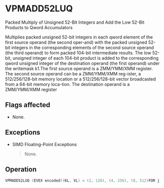 # VPMADD52LUQ

Packed Multiply of Unsigned 52-Bit Integers and Add the Low 52-Bit Products to Qword Accumulators

Multiplies packed unsigned 52-bit integers in each qword element of the first source operand (the second oper-and) with the packed unsigned 52-bit integers in the corresponding elements of the second source operand (the third operand) to form packed 104-bit intermediate results.
The low 52-bit, unsigned integer of each 104-bit product is added to the corresponding qword unsigned integer of the destination operand (the first operand) under the writemask k1.The first source operand is a ZMM/YMM/XMM register.
The second source operand can be a ZMM/YMM/XMM reg-ister, a 512/256/128-bit memory location or a 512/256/128-bit vector broadcasted from a 64-bit memory loca-tion.
The destination operand is a ZMM/YMM/XMM register

## Flags affected

- None.

## Exceptions

- SIMD Floating-Point Exceptions
  > None.

## Operation

```C
VPMADD52LUQ (EVEX encoded)(KL, VL) = (2, 128), (4, 256), (8, 512)FOR j := 0 TO KL-1i := j * 64;IF k1[j] OR *no writemask* THENIF src2 is Memory AND EVEX.b=1 THENtsrc2[63:0] := ZeroExtend64(src2[51:0]);ELSEtsrc2[63:0] := ZeroExtend64(src2[i+51:i];FI;Temp128[127:0] := ZeroExtend64(src1[i+51:i]) * tsrc2[63:0];Temp2[63:0] := DEST[i+63:i] + ZeroExtend64(temp128[51:0]) ;DEST[i+63:i] := Temp2[63:0];ELSE IF *zeroing-masking* THENDEST[i+63:i] := 0;ELSE *merge-masking*DEST[i+63:i] is unchanged;FI;FI;ENDFOR := 0;DEST[MAX_VL-1:VL]Intel C/C++ Compiler Intrinsic EquivalentVPMADD52LUQ __m512i _mm512_madd52lo_epu64( __m512i a, __m512i b, __m512i c);VPMADD52LUQ __m512i _mm512_mask_madd52lo_epu64(__m512i s, __mmask8 k, __m512i a, __m512i b, __m512i c);VPMADD52LUQ __m512i _mm512_maskz_madd52lo_epu64( __mmask8 k, __m512i a, __m512i b, __m512i c);VPMADD52LUQ __m256i _mm256_madd52lo_epu64( __m256i a, __m256i b, __m256i c);VPMADD52LUQ __m256i _mm256_mask_madd52lo_epu64(__m256i s, __mmask8 k, __m256i a, __m256i b, __m256i c);VPMADD52LUQ __m256i _mm256_maskz_madd52lo_epu64( __mmask8 k, __m256i a, __m256i b, __m256i c);VPMADD52LUQ __m128i _mm_madd52lo_epu64( __m128i a, __m128i b, __m128i c);VPMADD52LUQ __m128i _mm_mask_madd52lo_epu64(__m128i s, __mmask8 k, __m128i a, __m128i b, __m128i c);VPMADD52LUQ __m128i _mm_maskz_madd52lo_epu64( __mmask8 k, __m128i a, __m128i b, __m128i c);
```
